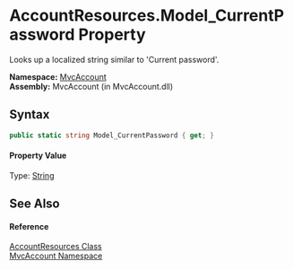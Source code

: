 AccountResources.Model_CurrentPassword Property
===============================================
Looks up a localized string similar to 'Current password'.

**Namespace:** [MvcAccount][1]  
**Assembly:** MvcAccount (in MvcAccount.dll)

Syntax
------

```csharp
public static string Model_CurrentPassword { get; }
```

#### Property Value
Type: [String][2]

See Also
--------

#### Reference
[AccountResources Class][3]  
[MvcAccount Namespace][1]  

[1]: ../README.md
[2]: http://msdn.microsoft.com/en-us/library/s1wwdcbf
[3]: README.md